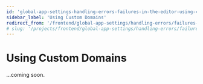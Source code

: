 ```yaml
---
id: 'global-app-settings-handling-errors-failures-in-the-editor-using-custom-domains'
sidebar_label: 'Using Custom Domains'
redirect_from: '/frontend/global-app-settings/handling-errors/failures-in-the-editor/using-custom-domains'
# slug: '/projects/frontend/global-app-settings/handling-errors/failures-in-the-editor/using-custom-domains'
---
```


# Using Custom Domains

...coming soon.
